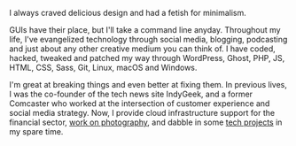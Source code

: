 I always craved delicious design and had a fetish for minimalism. 

GUIs have their place, but I'll take a command line anyday. Throughout my life, I've evangelized technology through social media, blogging, podcasting and just about any other creative medium you can think of. I have coded, hacked, tweaked and patched my way through WordPress, Ghost, PHP, JS, HTML, CSS, Sass, Git, Linux, macOS and Windows. 

I'm great at breaking things and even better at fixing them. In previous lives, I was the co-founder of the tech news site IndyGeek, and a former Comcaster who worked at the intersection of customer experience and social media strategy. Now, I provide cloud infrastructure support for the financial sector, [work on photography](https://mulberryphotowerx.com), and dabble in some [tech projects](https://github.com/JaxonAshton?tab=repositories) in my spare time.
